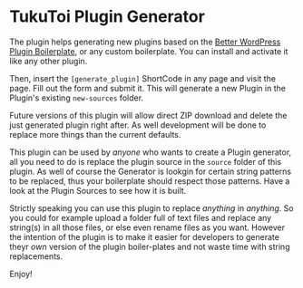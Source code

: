 # TukuToi Plugin Generator

The plugin helps generating new plugins based on the [Better WordPress Plugin Boilerplate](https://github.com/TukuToi/better-wp-plugin-boilerplate), or any custom boilerplate. You can install and activate it like any other plugin.

Then, insert the `[generate_plugin]` ShortCode in any page and visit the page.
Fill out the form and submit it.
This will generate a new Plugin in the Plugin's existing `new-sources` folder.

Future versions of this plugin will allow direct ZIP download and delete the just generated plugin right after.
As well development will be done to replace more things than the current defaults.

This plugin can be used by *anyone* who wants to create a Plugin generator, all you need to do is replace the plugin source in the `source` folder of this plugin.
As well of course the Generator is lookgin for certain string patterns to be replaced, thus your boilerplate should respect those patterns.
Have a look at the Plugin Sources to see how it is built.

Strictly speaking you can use this plugin to replace *anything* in *anything*.
So you could for example upload a folder full of text files and replace any string(s) in all those files, or else even rename files as you want. However the intention of the plugin is to make it easier for developers to generate theyr *own* version of the plugin boiler-plates and not waste time with string replacements.

Enjoy!